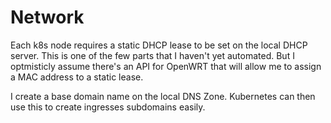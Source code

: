 # Network

Each k8s node requires a static DHCP lease to be set on the local DHCP server. This is one of the few parts that I haven't yet automated. But I optmisticly assume there's an API for OpenWRT that will allow me to assign a MAC address to a static lease. 

I create a base domain name on the local DNS Zone. Kubernetes can then use this to create ingresses subdomains easily.
